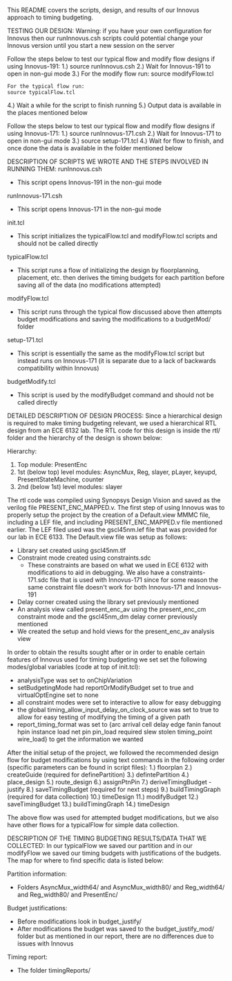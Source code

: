 This README covers the scripts, design, and results of our Innovus approach to timing budgeting.

TESTING OUR DESIGN:
Warning: if you have your own configuration for Innovus then our runInnovus.csh scripts could potential change your Innovus version until you start a new session on the server

Follow the steps below to test our typical flow and modify flow designs if using Innovus-191:
1.) source runInnovus.csh
2.) Wait for Innovus-191 to open in non-gui mode
3.) For the modify flow run:
    source modifyFlow.tcl

    For the typical flow run:
    source typicalFlow.tcl
4.) Wait a while for the script to finish running
5.) Output data is available in the places mentioned below

Follow the steps below to test our typical flow and modify flow designs if using Innovus-171:
1.) source runInnovus-171.csh
2.) Wait for Innovus-171 to open in non-gui mode
3.) source setup-171.tcl
4.) Wait for flow to finish, and once done the data is available in the folder mentioned below

DESCRIPTION OF SCRIPTS WE WROTE AND THE STEPS INVOLVED IN RUNNING THEM:
runInnovus.csh
- This script opens Innovus-191 in the non-gui mode

runInnovus-171.csh
- This script opens Innovus-171 in the non-gui mode

init.tcl
- This script initializes the typicalFlow.tcl and modifyFlow.tcl scripts and should not be called directly

typicalFlow.tcl
- This script runs a flow of initializing the design by floorplanning, placement, etc. then derives the timing budgets for each partition before saving all of the data (no modifications attempted)

modifyFlow.tcl
- This script runs through the typical flow discussed above then attempts budget modifications and saving the modifications to a budgetMod/ folder

setup-171.tcl
- This script is essentially the same as the modifyFlow.tcl script but instead runs on Innovus-171 (it is separate due to a lack of backwards compatibility within Innovus)

budgetModify.tcl
- This script is used by the modifyBudget command and should not be called directly


DETAILED DESCRIPTION OF DESIGN PROCESS:
Since a hierarchical design is required to make timing budgeting relevant, we used a hierarchical RTL design from an ECE 6132 lab. The RTL code for this design is inside the rtl/ folder and the hierarchy of the design is shown below:

Hierarchy:
1) Top module: PresentEnc
2) 1st (below top) level modules: AsyncMux, Reg, slayer, pLayer, keyupd, PresentStateMachine, counter
3) 2nd (below 1st) level modules: slayer

The rtl code was compiled using Synopsys Design Vision and saved as the verilog file PRESENT_ENC_MAPPED.v. The first step of using Innovus was to properly setup the project by the creation of a Default.view MMMC file, including a LEF file, and including PRESENT_ENC_MAPPED.v file mentioned earlier. The LEF filed used was the gscl45nm.lef file that was provided for our lab in ECE 6133. The Default.view file was setup as follows:
- Library set created using gscl45nm.tlf
- Constraint mode created using constraints.sdc
    - These constraints are based on what we used in ECE 6132 with modifications to aid in debugging. We also have a constraints-171.sdc file that is used with Innovus-171 since for some reason the same constraint file doesn't work for both Innovus-171 and Innovus-191
- Delay corner created using the library set previously mentioned
- An analysis view called present_enc_av using the present_enc_cm constraint mode and the gscl45nm_dm delay corner previously mentioned
- We created the setup and hold views for the present_enc_av analysis view

In order to obtain the results sought after or in order to enable certain features of Innovus used for timing budgeting we set set the following modes/global variables (code at top of init.tcl):
- analysisType was set to onChipVariation
- setBudgetingMode had reportOrModifyBudget set to true and virtualOptEngine set to none
- all constraint modes were set to interactive to allow for easy debugging
- the global timing_allow_input_delay_on_clock_source was set to true to allow for easy testing of modifying the timing of a given path
- report_timing_format was set to {arc arrival cell delay edge fanin fanout hpin instance load net pin pin_load required slew stolen timing_point wire_load} to get the information we wanted

After the initial setup of the project, we followed the recommended design flow for budget modifications by using text commands in the following order (specific parameters can be found in script files):
1.) floorplan
2.) createGuide (required for definePartition)
3.) defintePartition
4.) place_design
5.) route_design
6.) assignPtnPin
7.) deriveTimingBudget -justify
8.) saveTimingBudget (required for next steps)
9.) buildTimingGraph (required for data collection)
10.) timeDesign
11.) modifyBudget
12.) saveTimingBudget
13.) buildTimingGraph
14.) timeDesign

The above flow was used for attempted budget modifications, but we also have other flows for a typicalFlow for simple data collection.

DESCRIPTION OF THE TIMING BUDGETING RESULTS/DATA THAT WE COLLECTED:
In our typicalFlow we saved our partition and in our modifyFlow we saved our timing budgets with justifications of the budgets. The map for where to find specific data is listed below:

Partition information:
- Folders AsyncMux_width64/ and AsyncMux_width80/ and  Reg_width64/ and  Reg_width80/ and PresentEnc/

Budget justifications:
- Before modifications look in budget_justify/
- After modifications the budget was saved to the budget_justify_mod/ folder but as mentioned in our report, there are no differences due to issues with Innovus

Timing report:
- The folder timingReports/
